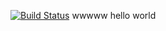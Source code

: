 [![Build Status](https://travis-ci.org/pttch/jekins_test.svg?branch=master)](https://travis-ci.org/pttch/jekins_test)
wwwww
hello world
